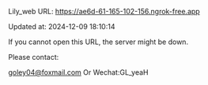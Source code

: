 Lily_web URL: https://ae6d-61-165-102-156.ngrok-free.app

Updated at: 2024-12-09 18:10:14

If you cannot open this URL, the server might be down.

Please contact: 

goley04@foxmail.com Or Wechat:GL_yeaH